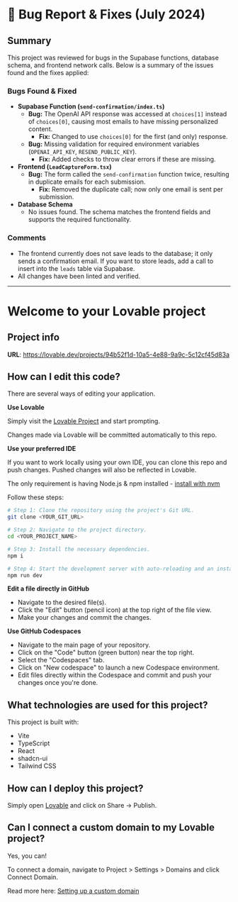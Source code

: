 # 🐞 Bug Report & Fixes (July 2024)

## Summary
This project was reviewed for bugs in the Supabase functions, database schema, and frontend network calls. Below is a summary of the issues found and the fixes applied:

### Bugs Found & Fixed
- **Supabase Function (`send-confirmation/index.ts`)**
  - **Bug:** The OpenAI API response was accessed at `choices[1]` instead of `choices[0]`, causing most emails to have missing personalized content.
    - **Fix:** Changed to use `choices[0]` for the first (and only) response.
  - **Bug:** Missing validation for required environment variables (`OPENAI_API_KEY`, `RESEND_PUBLIC_KEY`).
    - **Fix:** Added checks to throw clear errors if these are missing.
- **Frontend (`LeadCaptureForm.tsx`)**
  - **Bug:** The form called the `send-confirmation` function twice, resulting in duplicate emails for each submission.
    - **Fix:** Removed the duplicate call; now only one email is sent per submission.
- **Database Schema**
  - No issues found. The schema matches the frontend fields and supports the required functionality.

### Comments
- The frontend currently does not save leads to the database; it only sends a confirmation email. If you want to store leads, add a call to insert into the `leads` table via Supabase.
- All changes have been linted and verified.

---

# Welcome to your Lovable project

## Project info

**URL**: https://lovable.dev/projects/94b52f1d-10a5-4e88-9a9c-5c12cf45d83a

## How can I edit this code?

There are several ways of editing your application.

**Use Lovable**

Simply visit the [Lovable Project](https://lovable.dev/projects/94b52f1d-10a5-4e88-9a9c-5c12cf45d83a) and start prompting.

Changes made via Lovable will be committed automatically to this repo.

**Use your preferred IDE**

If you want to work locally using your own IDE, you can clone this repo and push changes. Pushed changes will also be reflected in Lovable.

The only requirement is having Node.js & npm installed - [install with nvm](https://github.com/nvm-sh/nvm#installing-and-updating)

Follow these steps:

```sh
# Step 1: Clone the repository using the project's Git URL.
git clone <YOUR_GIT_URL>

# Step 2: Navigate to the project directory.
cd <YOUR_PROJECT_NAME>

# Step 3: Install the necessary dependencies.
npm i

# Step 4: Start the development server with auto-reloading and an instant preview.
npm run dev
```

**Edit a file directly in GitHub**

- Navigate to the desired file(s).
- Click the "Edit" button (pencil icon) at the top right of the file view.
- Make your changes and commit the changes.

**Use GitHub Codespaces**

- Navigate to the main page of your repository.
- Click on the "Code" button (green button) near the top right.
- Select the "Codespaces" tab.
- Click on "New codespace" to launch a new Codespace environment.
- Edit files directly within the Codespace and commit and push your changes once you're done.

## What technologies are used for this project?

This project is built with:

- Vite
- TypeScript
- React
- shadcn-ui
- Tailwind CSS

## How can I deploy this project?

Simply open [Lovable](https://lovable.dev/projects/94b52f1d-10a5-4e88-9a9c-5c12cf45d83a) and click on Share -> Publish.

## Can I connect a custom domain to my Lovable project?

Yes, you can!

To connect a domain, navigate to Project > Settings > Domains and click Connect Domain.

Read more here: [Setting up a custom domain](https://docs.lovable.dev/tips-tricks/custom-domain#step-by-step-guide)
